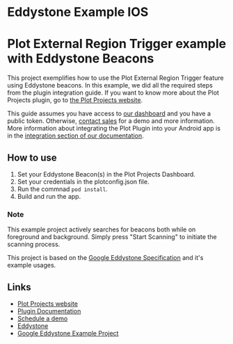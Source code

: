 # Eddystone Example IOS

# Plot External Region Trigger example with Eddystone Beacons
This project exemplifies how to use the Plot External Region Trigger feature using Eddystone beacons. In this example, we did all the required steps from the plugin integration guide. If you want to know more about the Plot Projects plugin, go to [the Plot Projects website](https://www.plotprojects.com).

This guide assumes you have access to [our dashboard](https://admin.plotprojects.com/) and you have a public token. Otherwise, [contact sales](https://content.plotprojects.com/schedule-demo/) for a demo and more information. More information about integrating the Plot Plugin into your Android app is in the [integration section of our documentation](https://www.plotprojects.com/documentation/#android-integration).

## How to use
1. Set your Eddystone Beacon(s) in the Plot Projects Dashboard.
2. Set your credentials in the plotconfig.json file. 
3. Run the commnad `pod install`.
4. Build and run the app.

### Note
This example project actively searches for beacons both while on foreground and background. Simply press "Start Scanning" to
initiate the scanning process.

This project is based on the [Google Eddystone Specification](https://github.com/google/eddystone) and it's example usages.

## Links

* [Plot Projects website](https://www.plotprojects.com)
* [Plugin Documentation](https://www.plotprojects.com/documentation)
* [Schedule a demo](https://content.plotprojects.com/schedule-demo/)
* [Eddystone](https://developers.google.com/beacons/)
* [Google Eddystone Example Project](https://github.com/google/eddystone)

